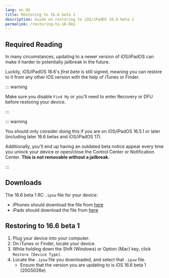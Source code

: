 ```yaml
---
lang: en_US
title: Restoring to 16.6 beta 1
description: Guide on restoring to iOS/iPadOS 16.6 beta 1
permalink: /restoring-to-16-6b1
---
```


## Required Reading

In many circumstances, updating to a newer version of iOS/iPadOS can make it harder to potentially jailbreak in the future.

Luckily, iOS/iPadOS 16.6's *first beta* is still signed, meaning you can restore to it from any other iOS version with the help of iTunes or Finder.

::: warning

Make sure you disable `Find My` or you'll need to enter Recovery or DFU before restoring your device.

:::

::: warning

You should only consider doing this if you are on iOS/iPadOS 16.5.1 or later (including later 16.6 betas and iOS/iPadOS 17).

Additionally, you'll end up having an outdated beta notice appear every time you unlock your device or open/close the Control Center or Notification Center. **This is not removable without a jailbreak.**

:::

## Downloads

The 16.6 beta 1 RC `.ipsw` file for your device:  
  - iPhones should download the file from [here](https://appledb.dev/firmware/iOS/20G5026e)
  - iPads should download the file from [here](https://appledb.dev/firmware/iPadOS/20G5026e)

## Restoring to 16.6 beta 1

1. Plug your device into your computer.
1. On iTunes or Finder, locate your device.
1. While holding down the Shift (Windows) or Option (Mac) key, click `Restore [Device Type]`.
1. Locate the `.ipsw` file you downloaded, and select that `.ipsw` file. 
    - Ensure that the version you are updating to is iOS 16.6 beta 1 (20G5026e)